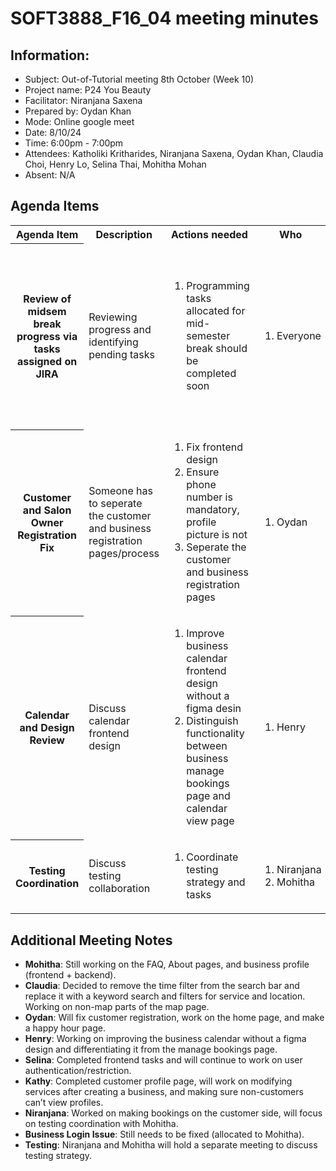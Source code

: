 # SOFT3888_F16_04 meeting minutes

## Information:
- Subject: Out-of-Tutorial meeting 8th October (Week 10)
- Project name: P24 You Beauty
- Facilitator: Niranjana Saxena
- Prepared by: Oydan Khan
- Mode: Online google meet
- Date: 8/10/24
- Time: 6:00pm - 7:00pm
- Attendees: Katholiki Kritharides, Niranjana Saxena, Oydan Khan, Claudia Choi, Henry Lo, Selina Thai, Mohitha Mohan
- Absent: N/A

## Agenda Items

<table>

<tr>
    <th> Agenda Item </th>
    <th> Description </th>
    <th> Actions needed</th>
    <th> Who </th>
    <th> Notes/Decisions </th>
</tr>

<tr>
    <th> Review of midsem break progress via tasks assigned on JIRA </th>
    <td> Reviewing progress and identifying pending tasks </td>
    <td><ol>
        <li>Programming tasks allocated for mid-semester break should be completed soon</li>
    </ol>
    </td>
    <td><ol>
        <li>Everyone</li>
    </ol>
    </td>
    <td><ul>
        <li>Mohita stills has some tasks left, which she will continue to work on. These are: complete FAQ and About pages, business profile and login (frontend + backend)</li>
        <li>Selina has finished the front-end tasks she was allocated, and is still working on user authentication/restriction</li>
    </ul>
    </td>
</tr>

<tr>
    <th> Customer and Salon Owner Registration Fix </th>
    <td> Someone has to seperate the customer and business registration pages/process </td>
    <td><ol>
        <li>Fix frontend design</li>
        <li>Ensure phone number is mandatory, profile picture is not</li>
        <li>Seperate the customer and business registration pages
    </ol>
    </td>
    <td><ol>
        <li>Oydan</li>
    </ol>
    </td>
    <td><ul>
        <li>Oydan will work on these issues</li>
    </ul>
    </td>
</tr>

<tr>
    <th> Calendar and Design Review </th>
    <td> Discuss calendar frontend design </td>
    <td><ol>
        <li>Improve business calendar frontend design without a figma desin</li>
        <li>Distinguish functionality between business manage bookings page and calendar view page</li>
    </ol>
    </td>
    <td><ol>
        <li>Henry</li>
    </ol>
    </td>
    <td><ul>
        <li>Henry will design the front for the calendar page at his discretion without a figma design</li>
    </ul>
    </td>
</tr>

<tr>
    <th> Testing Coordination </th>
    <td> Discuss testing collaboration </td>
    <td><ol>
        <li>Coordinate testing strategy and tasks</li>
    </ol>
    </td>
    <td><ol>
        <li>Niranjana</li>
        <li>Mohitha</li>
    </ol> 
    </td>
    <td><ul>
        <li>Separate meeting scheduled for testing discussion</li>
    </ul>
    </td>
</tr>


</table>

## Additional Meeting Notes
- **Mohitha**: Still working on the FAQ, About pages, and business profile (frontend + backend).
- **Claudia**: Decided to remove the time filter from the search bar and replace it with a keyword search and filters for service and location. Working on non-map parts of the map page.
- **Oydan**: Will fix customer registration, work on the home page, and make a happy hour page.
- **Henry**: Working on improving the business calendar without a figma design and differentiating it from the manage bookings page.
- **Selina**: Completed frontend tasks and will continue to work on user authentication/restriction.
- **Kathy**: Completed customer profile page, will work on modifying services after creating a business, and making sure non-customers can’t view profiles.
- **Niranjana**: Worked on making bookings on the customer side, will focus on testing coordination with Mohitha.
- **Business Login Issue**: Still needs to be fixed (allocated to Mohitha).
- **Testing**: Niranjana and Mohitha will hold a separate meeting to discuss testing strategy.
